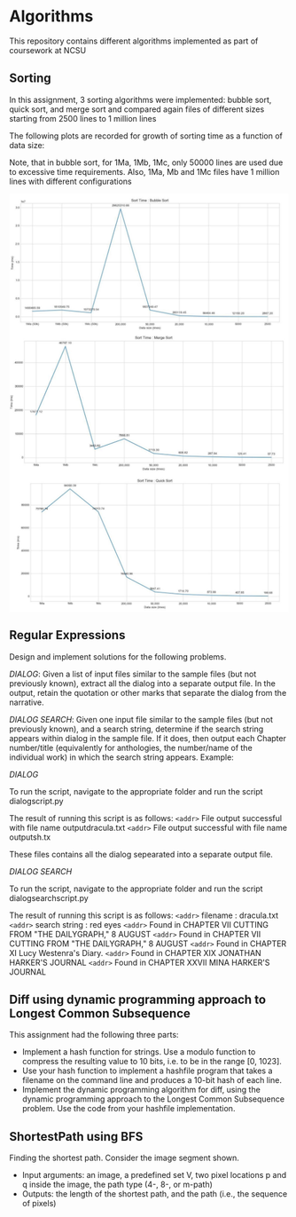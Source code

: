 # Algorithms
 This repository contains different algorithms implemented as part of coursework at NCSU
 
## __Sorting__

In this assignment, 3 sorting algorithms were implemented: bubble sort, quick sort, and
merge sort and compared again files of different sizes starting from 2500 lines to 1 million lines

The following plots are recorded for growth of sorting time as a function of data size:

Note, that in bubble sort, for 1Ma, 1Mb, 1Mc, only 50000 lines are used due to
excessive time requirements. Also, 1Ma, Mb and 1Mc files have 1 million lines with different configurations

<img align="center" width = 600 src="images/bubble_sort_time.JPG">
<img align="center" width = 600 src="images/merge_sort_time.JPG">
<img align="center" width = 600 src="images/quick_sort_time.JPG">



## __Regular Expressions__

Design and implement solutions for the following problems. 

_DIALOG_: Given a list of input files similar to the sample files (but not previously known), extract
all the dialog into a separate output file. In the output, retain the quotation or other
marks that separate the dialog from the narrative.


_DIALOG SEARCH_: Given one input file similar to the sample files (but not previously known),
and a search string, determine if the search string appears within dialog in the sample
file. If it does, then output each Chapter number/title (equivalently for anthologies,
the number/name of the individual work) in which the search string appears.
Example:

_DIALOG_

To run the script, navigate to the appropriate folder and run the script dialogscript.py

The result of running this script is as follows:
`<addr>` File output successful with file name outputdracula.txt
`<addr>` File output successful with file name outputsh.tx

These files contains all the dialog sepearated into a separate output file.

_DIALOG SEARCH_

To run the script, navigate to the appropriate folder and run the script dialogsearchscript.py

The result of running this script is as follows:
`<addr>` filename : dracula.txt
`<addr>` search string : red eyes
`<addr>` Found in CHAPTER VII CUTTING FROM "THE DAILYGRAPH," 8 AUGUST
`<addr>` Found in CHAPTER VII CUTTING FROM "THE DAILYGRAPH," 8 AUGUST
`<addr>` Found in CHAPTER XI Lucy Westenra's Diary.
`<addr>` Found in CHAPTER XIX JONATHAN HARKER'S JOURNAL
`<addr>` Found in CHAPTER XXVII MINA HARKER'S JOURNAL

## __Diff using dynamic programming approach to Longest Common Subsequence__

This assignment had the following three parts:
* Implement a hash function for strings. Use a modulo function to compress the resulting value to 10 bits, i.e. to be in the range [0, 1023]. 
* Use your hash function to implement a hashfile program that takes a filename on
the command line and produces a 10-bit hash of each line. 
* Implement the dynamic programming algorithm for diff, using the dynamic programming
approach to the Longest Common Subsequence problem. Use the code from your hashfile
implementation. 

## __ShortestPath using BFS__

Finding the shortest path. Consider the image segment shown.

* Input arguments: an image, a predefined set V, two pixel locations p and q
inside the image, the path type (4-, 8-, or m-path)
* Outputs: the length of the shortest path, and the path (i.e., the sequence of
pixels)



